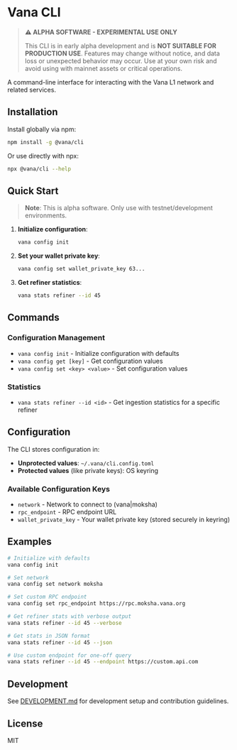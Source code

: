 # Vana CLI

> **⚠️ ALPHA SOFTWARE - EXPERIMENTAL USE ONLY**
> 
> This CLI is in early alpha development and is **NOT SUITABLE FOR PRODUCTION USE**. 
> Features may change without notice, and data loss or unexpected behavior may occur.
> Use at your own risk and avoid using with mainnet assets or critical operations.

A command-line interface for interacting with the Vana L1 network and related services.

## Installation

Install globally via npm:

```bash
npm install -g @vana/cli
```

Or use directly with npx:

```bash
npx @vana/cli --help
```

## Quick Start

> **Note**: This is alpha software. Only use with testnet/development environments.

1. **Initialize configuration**:
   ```bash
   vana config init
   ```

2. **Set your wallet private key**:
   ```bash
   vana config set wallet_private_key 63...
   ```

3. **Get refiner statistics**:
   ```bash
   vana stats refiner --id 45
   ```

## Commands

### Configuration Management

- `vana config init` - Initialize configuration with defaults
- `vana config get [key]` - Get configuration values
- `vana config set <key> <value>` - Set configuration values

### Statistics

- `vana stats refiner --id <id>` - Get ingestion statistics for a specific refiner

## Configuration

The CLI stores configuration in:
- **Unprotected values**: `~/.vana/cli.config.toml`
- **Protected values** (like private keys): OS keyring

### Available Configuration Keys

- `network` - Network to connect to (vana|moksha)
- `rpc_endpoint` - RPC endpoint URL
- `wallet_private_key` - Your wallet private key (stored securely in keyring)

## Examples

```bash
# Initialize with defaults
vana config init

# Set network
vana config set network moksha

# Set custom RPC endpoint
vana config set rpc_endpoint https://rpc.moksha.vana.org

# Get refiner stats with verbose output
vana stats refiner --id 45 --verbose

# Get stats in JSON format
vana stats refiner --id 45 --json

# Use custom endpoint for one-off query
vana stats refiner --id 45 --endpoint https://custom.api.com
```

## Development

See [DEVELOPMENT.md](DEVELOPMENT.md) for development setup and contribution guidelines.

## License

MIT